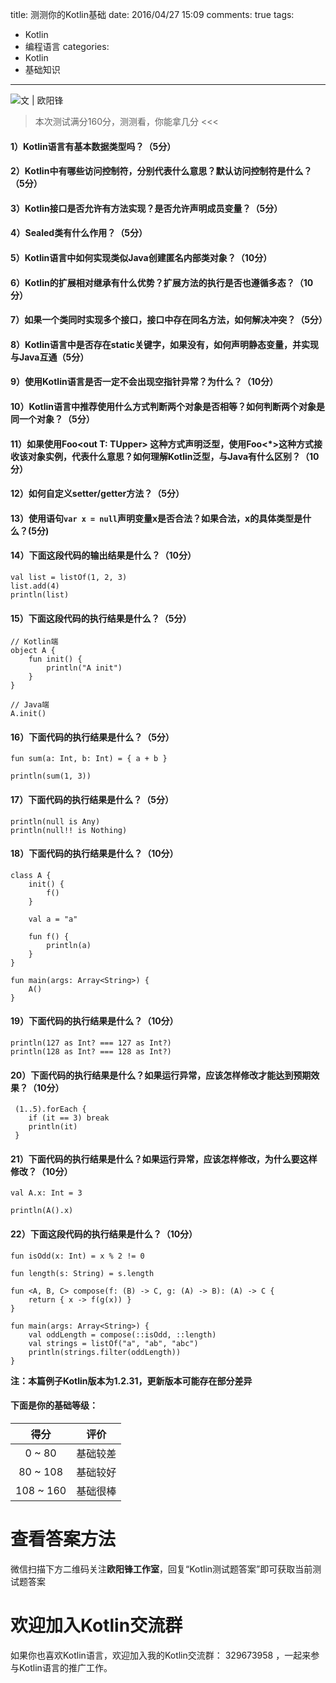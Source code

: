 title: 测测你的Kotlin基础
date: 2016/04/27 15:09
comments: true
tags:
- Kotlin
- 编程语言
categories:
- Kotlin
- 基础知识
---


![文 | 欧阳锋](https://user-gold-cdn.xitu.io/2018/4/25/162fabff1c2028ae?w=2250&h=500&f=png&s=60530)

> 本次测试满分160分，测测看，你能拿几分 \<\<\<

#### 1）Kotlin语言有基本数据类型吗？（5分）

#### 2）Kotlin中有哪些访问控制符，分别代表什么意思？默认访问控制符是什么？（5分）

#### 3）Kotlin接口是否允许有方法实现？是否允许声明成员变量？（5分）

#### 4）Sealed类有什么作用？（5分）

#### 5）Kotlin语言中如何实现类似Java创建匿名内部类对象？（10分）

#### 6）Kotlin的扩展相对继承有什么优势？扩展方法的执行是否也遵循多态？（10分）

#### 7）如果一个类同时实现多个接口，接口中存在同名方法，如何解决冲突？（5分）

#### 8）Kotlin语言中是否存在static关键字，如果没有，如何声明静态变量，并实现与Java互通（5分）

#### 9）使用Kotlin语言是否一定不会出现空指针异常？为什么？（10分）

#### 10）Kotlin语言中推荐使用什么方式判断两个对象是否相等？如何判断两个对象是同一个对象？（5分）

#### 11）如果使用Foo\<out T: TUpper\> 这种方式声明泛型，使用Foo<*>这种方式接收该对象实例，代表什么意思？如何理解Kotlin泛型，与Java有什么区别？（10分）

#### 12）如何自定义setter/getter方法？（5分）

#### 13）使用语句`var x = null`声明变量x是否合法？如果合法，x的具体类型是什么？(5分)

#### 14）下面这段代码的输出结果是什么？（10分）

```
val list = listOf(1, 2, 3)
list.add(4)
println(list)
```

#### 15）下面这段代码的执行结果是什么？（5分）

```
// Kotlin端
object A {
    fun init() {
        println("A init")
    }
}

// Java端
A.init()
```

#### 16）下面代码的执行结果是什么？（5分）

```
fun sum(a: Int, b: Int) = { a + b }

println(sum(1, 3))
```

#### 17）下面代码的执行结果是什么？（5分）

```
println(null is Any)
println(null!! is Nothing)
```

#### 18）下面代码的执行结果是什么？（10分）

```
class A {
    init() {
        f()
    }
    
    val a = "a"
    
    fun f() {
        println(a)
    }
}

fun main(args: Array<String>) {
    A()
}
```

#### 19）下面代码的执行结果是什么？（10分）

```
println(127 as Int? === 127 as Int?)
println(128 as Int? === 128 as Int?)
```

#### 20）下面代码的执行结果是什么？如果运行异常，应该怎样修改才能达到预期效果？（10分）

```
 (1..5).forEach {
    if (it == 3) break
    println(it)
 }
```

#### 21）下面代码的执行结果是什么？如果运行异常，应该怎样修改，为什么要这样修改？（10分）

```
val A.x: Int = 3

println(A().x)
```

#### 22）下面这段代码的执行结果是什么？（10分）

```
fun isOdd(x: Int) = x % 2 != 0

fun length(s: String) = s.length

fun <A, B, C> compose(f: (B) -> C, g: (A) -> B): (A) -> C {
    return { x -> f(g(x)) }
}

fun main(args: Array<String>) {
    val oddLength = compose(::isOdd, ::length)
    val strings = listOf("a", "ab", "abc")
    println(strings.filter(oddLength))
}
```

**注：本篇例子Kotlin版本为1.2.31，更新版本可能存在部分差异**

#### 下面是你的基础等级：

得分|评价
:---:|:---:
0 ~ 80|基础较差
80 ~ 108 | 基础较好
108 ~ 160 | 基础很棒

# 查看答案方法
微信扫描下方二维码关注**欧阳锋工作室**，回复“Kotlin测试题答案”即可获取当前测试题答案

# 欢迎加入Kotlin交流群
如果你也喜欢Kotlin语言，欢迎加入我的Kotlin交流群： 329673958 ，一起来参与Kotlin语言的推广工作。